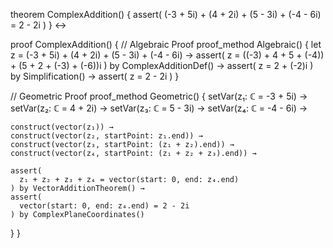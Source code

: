 theorem ComplexAddition() {
  assert(
    (-3 + 5i) + (4 + 2i) + (5 - 3i) + (-4 - 6i) = 2 - 2i
  )
} ↔

proof ComplexAddition() {
  // Algebraic Proof
  proof_method Algebraic() {
    let z = (-3 + 5i) + (4 + 2i) + (5 - 3i) + (-4 - 6i) →
    assert(
      z = ((-3) + 4 + 5 + (-4)) + (5 + 2 + (-3) + (-6))i
    ) by ComplexAdditionDef() →
    assert(
      z = 2 + (-2)i
    ) by Simplification() →
    assert(
      z = 2 - 2i
    )
  }

  // Geometric Proof
  proof_method Geometric() {
    setVar(z₁: ℂ = -3 + 5i) →
    setVar(z₂: ℂ = 4 + 2i) →
    setVar(z₃: ℂ = 5 - 3i) →
    setVar(z₄: ℂ = -4 - 6i) →
    
    construct(vector(z₁)) →
    construct(vector(z₂, startPoint: z₁.end)) →
    construct(vector(z₃, startPoint: (z₁ + z₂).end)) →
    construct(vector(z₄, startPoint: (z₁ + z₂ + z₃).end)) →
    
    assert(
      z₁ + z₂ + z₃ + z₄ = vector(start: 0, end: z₄.end)
    ) by VectorAdditionTheorem() →
    assert(
      vector(start: 0, end: z₄.end) = 2 - 2i
    ) by ComplexPlaneCoordinates()
  }
}